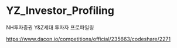 # YZ_Investor_Profiling
NH투자증권 Y&amp;Z세대 투자자 프로파일링

https://www.dacon.io/competitions/official/235663/codeshare/2271
